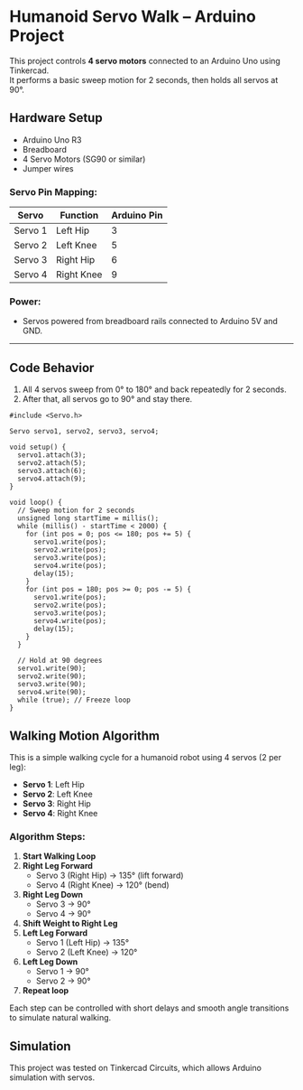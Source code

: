 # Humanoid Servo Walk – Arduino Project

This project controls **4 servo motors** connected to an Arduino Uno using Tinkercad.  
It performs a basic sweep motion for 2 seconds, then holds all servos at 90°.

## Hardware Setup
- Arduino Uno R3
- Breadboard
- 4 Servo Motors (SG90 or similar)
- Jumper wires

### Servo Pin Mapping:
| Servo         | Function      | Arduino Pin |
|---------------|---------------|-------------|
| Servo 1       | Left Hip      | 3           |
| Servo 2       | Left Knee     | 5           |
| Servo 3       | Right Hip     | 6           |
| Servo 4       | Right Knee    | 9           |

### Power:
- Servos powered from breadboard rails connected to Arduino 5V and GND.

---

## Code Behavior

1. All 4 servos sweep from 0° to 180° and back repeatedly for 2 seconds.
2. After that, all servos go to 90° and stay there.

```
#include <Servo.h>

Servo servo1, servo2, servo3, servo4;

void setup() {
  servo1.attach(3);
  servo2.attach(5);
  servo3.attach(6);
  servo4.attach(9);
}

void loop() {
  // Sweep motion for 2 seconds
  unsigned long startTime = millis();
  while (millis() - startTime < 2000) {
    for (int pos = 0; pos <= 180; pos += 5) {
      servo1.write(pos);
      servo2.write(pos);
      servo3.write(pos);
      servo4.write(pos);
      delay(15);
    }
    for (int pos = 180; pos >= 0; pos -= 5) {
      servo1.write(pos);
      servo2.write(pos);
      servo3.write(pos);
      servo4.write(pos);
      delay(15);
    }
  }

  // Hold at 90 degrees
  servo1.write(90);
  servo2.write(90);
  servo3.write(90);
  servo4.write(90);
  while (true); // Freeze loop
}
```
## Walking Motion Algorithm

This is a simple walking cycle for a humanoid robot using 4 servos (2 per leg):

- **Servo 1**: Left Hip  
- **Servo 2**: Left Knee  
- **Servo 3**: Right Hip  
- **Servo 4**: Right Knee

### Algorithm Steps:

1. **Start Walking Loop**
2. **Right Leg Forward**  
   - Servo 3 (Right Hip) → 135° (lift forward)  
   - Servo 4 (Right Knee) → 120° (bend)
3. **Right Leg Down**  
   - Servo 3 → 90°  
   - Servo 4 → 90°
4. **Shift Weight to Right Leg**
5. **Left Leg Forward**  
   - Servo 1 (Left Hip) → 135°  
   - Servo 2 (Left Knee) → 120°
6. **Left Leg Down**  
   - Servo 1 → 90°  
   - Servo 2 → 90°
7. **Repeat loop**

Each step can be controlled with short delays and smooth angle transitions to simulate natural walking.

## Simulation

This project was tested on Tinkercad Circuits, which allows Arduino simulation with servos.
